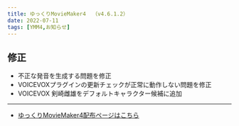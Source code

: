 ```yaml
---
title: ゆっくりMovieMaker4  （v4.6.1.2）
date: 2022-07-11
tags: [YMM4,お知らせ]
---
```

## 修正
- 不正な発音を生成する問題を修正
- VOICEVOXプラグインの更新チェックが正常に動作しない問題を修正
- VOICEVOX 剣崎雌雄をデフォルトキャラクター候補に追加

---

- [ゆっくりMovieMaker4配布ページはこちら](../index.md)